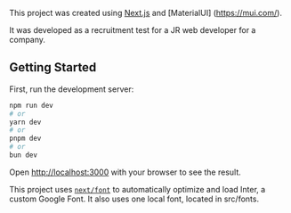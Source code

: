 This project was created using [Next.js](https://nextjs.org/) and [MaterialUI] (https://mui.com/).

It was developed as a recruitment test for a JR web developer for a company. 

## Getting Started

First, run the development server:

```bash
npm run dev
# or
yarn dev
# or
pnpm dev
# or
bun dev
```

Open [http://localhost:3000](http://localhost:3000) with your browser to see the result.


This project uses [`next/font`](https://nextjs.org/docs/basic-features/font-optimization) to automatically optimize and load Inter, a custom Google Font.
It also uses one local font, located in src/fonts.

